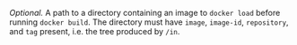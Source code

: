 *Optional.* A path to a directory containing an image to `docker load` 
before running `docker build`. The directory must have `image`,
`image-id`, `repository`, and `tag` present, i.e. the tree produced by `/in`.